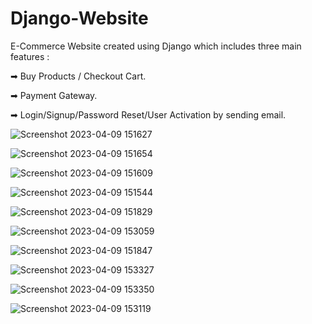 # Django-Website

 E-Commerce Website created using Django which includes three main features :
  
➡ Buy Products / Checkout Cart.


➡ Payment Gateway.


➡ Login/Signup/Password Reset/User Activation by sending email.


![Screenshot 2023-04-09 151627](https://user-images.githubusercontent.com/120780784/230769867-730fd146-3911-434d-b1f4-46db109a9651.png)



![Screenshot 2023-04-09 151654](https://user-images.githubusercontent.com/120780784/230769869-17b62659-c919-4f27-800f-72f05f3f352d.png)


![Screenshot 2023-04-09 151609](https://user-images.githubusercontent.com/120780784/230769871-ff89f627-3c0f-404d-a796-3681ae7df21b.png)


![Screenshot 2023-04-09 151544](https://user-images.githubusercontent.com/120780784/230769873-b1a8a9af-1947-415f-86e1-9de6a7b08e72.png)


![Screenshot 2023-04-09 151829](https://user-images.githubusercontent.com/120780784/230769877-7576d7a4-372f-4c1c-a9d8-319d3fd4d18e.png)






![Screenshot 2023-04-09 153059](https://user-images.githubusercontent.com/120780784/230769879-3f7ca045-bac7-425e-981f-9b30f725689e.png)


![Screenshot 2023-04-09 151847](https://user-images.githubusercontent.com/120780784/230769882-d710fe97-e834-44fb-903b-36937ca268ef.png)


![Screenshot 2023-04-09 153327](https://user-images.githubusercontent.com/120780784/230769886-b9e408b6-c43e-4f9d-912d-4f9fdc0ba7ce.png)


![Screenshot 2023-04-09 153350](https://user-images.githubusercontent.com/120780784/230769888-b592a9a7-bd33-4f83-9dc4-d3bef1b7c7eb.png)


![Screenshot 2023-04-09 153119](https://user-images.githubusercontent.com/120780784/230769889-55a7c905-187e-424e-ad60-4c73d4975be3.png)

